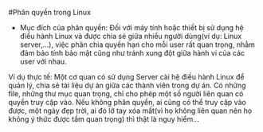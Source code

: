 #Phân quyền trong Linux
- Mục đích của phân quyền: Đối với máy tính hoặc thiết bị sử dụng hệ điều hành Linux và được chia sẻ giữa nhiều người dùng(ví dụ: Linux server,…), việc phân chia quyền hạn cho mỗi user rất quan trọng, nhằm đảm bảo tính bảo mật cũng như tránh xung đột giữa hành vi của các user với nhau.

Ví dụ thực tế: Một cơ quan có sử dụng Server cài hệ điều hành Linux để quản lý, chia sẻ tài liệu dự án giữa các thành viên trong dự án. Có những file, những thư mục quan trọng, chỉ cho phép một số người liên quan có quyền truy cập vào. Nếu không phân quyền, ai cũng có thể truy cập vào được, một ngày đẹp trời, ai đó lỡ tay xóa mất(vì họ không liên quan nên họ không ý thức được tầm quan trọng) thì thật là nguy hiểm…
